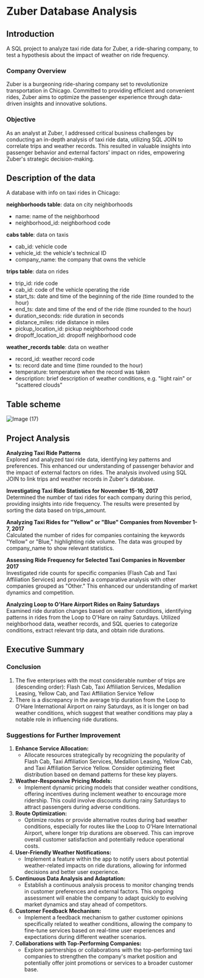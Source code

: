 # Zuber Database Analysis
## Introduction
A SQL project to analyze taxi ride data for Zuber, a ride-sharing company, to test a hypothesis about the impact of weather on ride frequency.    
### Company Overview
Zuber is a burgeoning ride-sharing company set to revolutionize transportation in Chicago. Committed to providing efficient and convenient rides, Zuber aims to optimize the passenger experience through data-driven insights and innovative solutions.   
### Objective
As an analyst at Zuber, I addressed critical business challenges by conducting an in-depth analysis of taxi ride data, utilizing SQL JOIN to correlate trips and weather records. This resulted in valuable insights into passenger behavior and external factors' impact on rides, empowering Zuber's strategic decision-making.    

## Description of the data 
A database with info on taxi rides in Chicago:  

**neighborhoods table**: data on city neighborhoods  
- name: name of the neighborhood  
- neighborhood_id: neighborhood code  

**cabs table**: data on taxis   
- cab_id: vehicle code  
- vehicle_id: the vehicle's technical ID  
- company_name: the company that owns the vehicle  

**trips table**: data on rides  
- trip_id: ride code  
- cab_id: code of the vehicle operating the ride  
- start_ts: date and time of the beginning of the ride (time rounded to the hour)  
- end_ts: date and time of the end of the ride (time rounded to the hour)  
- duration_seconds: ride duration in seconds  
- distance_miles: ride distance in miles  
- pickup_location_id: pickup neighborhood code  
- dropoff_location_id: dropoff neighborhood code   

**weather_records table**: data on weather  
- record_id: weather record code  
- ts: record date and time (time rounded to the hour)  
- temperature: temperature when the record was taken  
- description: brief description of weather conditions, e.g. "light rain" or "scattered clouds"

## Table scheme
![Image (17)](https://github.com/chiangsuanne/Zuber-Database-Analysis/assets/108243961/e731db81-278b-4a10-a286-d49e9a127f7f)

## Project Analysis
**Analyzing Taxi Ride Patterns**    
Explored and analyzed taxi ride data, identifying key patterns and preferences. This enhanced our understanding of passenger behavior and the impact of external factors on rides. The analysis involved using SQL JOIN to link trips and weather records in Zuber's database.    

**Investigating Taxi Ride Statistics for November 15-16, 2017**    
Determined the number of taxi rides for each company during this period, providing insights into ride frequency. The results were presented by sorting the data based on trips_amount.    

**Analyzing Taxi Rides for "Yellow" or "Blue" Companies from November 1-7, 2017**    
Calculated the number of rides for companies containing the keywords "Yellow" or "Blue," highlighting ride volume. The data was grouped by company_name to show relevant statistics.    

**Assessing Ride Frequency for Selected Taxi Companies in November 2017**    
Investigated ride counts for specific companies (Flash Cab and Taxi Affiliation Services) and provided a comparative analysis with other companies grouped as "Other." This enhanced our understanding of market dynamics and competition.    

**Analyzing Loop to O'Hare Airport Rides on Rainy Saturdays**    
Examined ride duration changes based on weather conditions, identifying patterns in rides from the Loop to O'Hare on rainy Saturdays. Utilized neighborhood data, weather records, and SQL queries to categorize conditions, extract relevant trip data, and obtain ride durations.    

## Executive Summary
### Conclusion
1. The five enterprises with the most considerable number of trips are (descending order): Flash Cab, Taxi Affiliation Services, Medallion Leasing, Yellow Cab, and Taxi Affiliation Service Yellow
2. There is a discrepancy in the average trip duration from the Loop to O’Hare International Airport on rainy Saturdays, as it is longer on bad weather conditions, which suggest that weather conditions may play a notable role in influencing ride durations.  
### Suggestions for Further Improvement
1. **Enhance Service Allocation:**  
    - Allocate resources strategically by recognizing the popularity of Flash Cab, Taxi Affiliation Services, Medallion Leasing, Yellow Cab, and Taxi Affiliation Service Yellow. Consider optimizing fleet distribution based on demand patterns for these key players.  
2. **Weather-Responsive Pricing Models:**  
    - Implement dynamic pricing models that consider weather conditions, offering incentives during inclement weather to encourage more ridership. This could involve discounts during rainy Saturdays to attract passengers during adverse conditions.  
3. **Route Optimization:**  
    - Optimize routes or provide alternative routes during bad weather conditions, especially for routes like the Loop to O'Hare International Airport, where longer trip durations are observed. This can improve overall customer satisfaction and potentially reduce operational costs.  
4. **User-Friendly Weather Notifications:**  
    - Implement a feature within the app to notify users about potential weather-related impacts on ride durations, allowing for informed decisions and better user experience.
5. **Continuous Data Analysis and Adaptation:**
    - Establish a continuous analysis process to monitor changing trends in customer preferences and external factors. This ongoing assessment will enable the company to adapt quickly to evolving market dynamics and stay ahead of competitors.
6. **Customer Feedback Mechanism:**
    - Implement a feedback mechanism to gather customer opinions specifically related to weather conditions, allowing the company to fine-tune services based on real-time user experiences and expectations during different weather scenarios.
7. **Collaborations with Top-Performing Companies:**  
    - Explore partnerships or collaborations with the top-performing taxi companies to strengthen the company's market position and potentially offer joint promotions or services to a broader customer base.  

